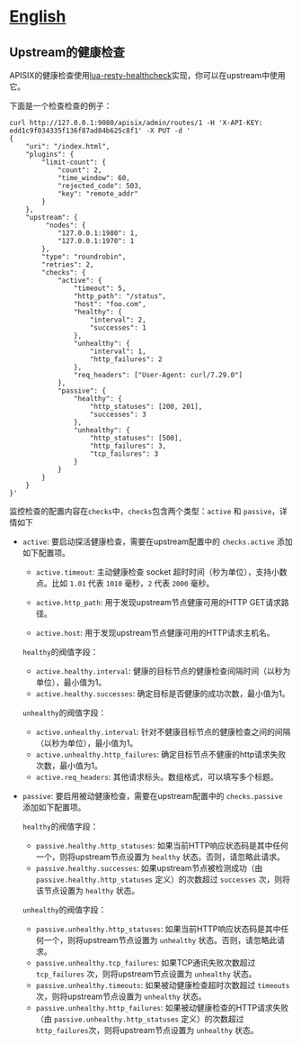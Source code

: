 <!--
#
# Licensed to the Apache Software Foundation (ASF) under one or more
# contributor license agreements.  See the NOTICE file distributed with
# this work for additional information regarding copyright ownership.
# The ASF licenses this file to You under the Apache License, Version 2.0
# (the "License"); you may not use this file except in compliance with
# the License.  You may obtain a copy of the License at
#
#     http://www.apache.org/licenses/LICENSE-2.0
#
# Unless required by applicable law or agreed to in writing, software
# distributed under the License is distributed on an "AS IS" BASIS,
# WITHOUT WARRANTIES OR CONDITIONS OF ANY KIND, either express or implied.
# See the License for the specific language governing permissions and
# limitations under the License.
#
-->

# [English](../health-check.md)

## Upstream的健康检查

APISIX的健康检查使用[lua-resty-healthcheck](https://github.com/Kong/lua-resty-healthcheck)实现，你可以在upstream中使用它。

下面是一个检查检查的例子：

```shell
curl http://127.0.0.1:9080/apisix/admin/routes/1 -H 'X-API-KEY: edd1c9f034335f136f87ad84b625c8f1' -X PUT -d '
{
    "uri": "/index.html",
    "plugins": {
        "limit-count": {
            "count": 2,
            "time_window": 60,
            "rejected_code": 503,
            "key": "remote_addr"
        }
    },
    "upstream": {
         "nodes": {
            "127.0.0.1:1980": 1,
            "127.0.0.1:1970": 1
        },
        "type": "roundrobin",
        "retries": 2,
        "checks": {
            "active": {
                "timeout": 5,
                "http_path": "/status",
                "host": "foo.com",
                "healthy": {
                    "interval": 2,
                    "successes": 1
                },
                "unhealthy": {
                    "interval": 1,
                    "http_failures": 2
                },
                "req_headers": ["User-Agent: curl/7.29.0"]
            },
            "passive": {
                "healthy": {
                    "http_statuses": [200, 201],
                    "successes": 3
                },
                "unhealthy": {
                    "http_statuses": [500],
                    "http_failures": 3,
                    "tcp_failures": 3
                }
            }
        }
    }
}'
```

监控检查的配置内容在`checks`中，`checks`包含两个类型：`active` 和 `passive`，详情如下

* `active`: 要启动探活健康检查，需要在upstream配置中的 `checks.active` 添加如下配置项。

    * `active.timeout`: 主动健康检查 socket 超时时间（秒为单位），支持小数点。比如 `1.01` 代表 `1010` 毫秒，`2` 代表 `2000` 毫秒。

    * `active.http_path`: 用于发现upstream节点健康可用的HTTP GET请求路径。
    * `active.host`: 用于发现upstream节点健康可用的HTTP请求主机名。

    `healthy`的阀值字段：
    * `active.healthy.interval`: 健康的目标节点的健康检查间隔时间（以秒为单位），最小值为1。
    * `active.healthy.successes`: 确定目标是否健康的成功次数，最小值为1。

    `unhealthy`的阀值字段：
    * `active.unhealthy.interval`: 针对不健康目标节点的健康检查之间的间隔（以秒为单位），最小值为1。
    * `active.unhealthy.http_failures`: 确定目标节点不健康的http请求失败次数，最小值为1。
    * `active.req_headers`: 其他请求标头。数组格式，可以填写多个标题。

* `passive`: 要启用被动健康检查，需要在upstream配置中的 `checks.passive` 添加如下配置项。

    `healthy`的阀值字段：
    * `passive.healthy.http_statuses`: 如果当前HTTP响应状态码是其中任何一个，则将upstream节点设置为 `healthy` 状态。否则，请忽略此请求。
    * `passive.healthy.successes`: 如果upstream节点被检测成功（由 `passive.healthy.http_statuses` 定义）的次数超过 `successes` 次，则将该节点设置为 `healthy` 状态。

    `unhealthy`的阀值字段：
    * `passive.unhealthy.http_statuses`: 如果当前HTTP响应状态码是其中任何一个，则将upstream节点设置为 `unhealthy` 状态。否则，请忽略此请求。
    * `passive.unhealthy.tcp_failures`: 如果TCP通讯失败次数超过 `tcp_failures` 次，则将upstream节点设置为 `unhealthy` 状态。
    * `passive.unhealthy.timeouts`: 如果被动健康检查超时次数超过 `timeouts` 次，则将upstream节点设置为 `unhealthy` 状态。
    * `passive.unhealthy.http_failures`: 如果被动健康检查的HTTP请求失败（由 `passive.unhealthy.http_statuses` 定义）的次数超过 `http_failures`次，则将upstream节点设置为 `unhealthy` 状态。
